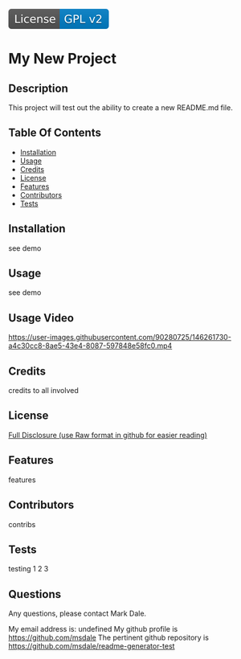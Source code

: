 [![License: GPL v2](./assets/images/license-GPL_v2-blue.svg)](./assets/license-docs/pretext/gpl-v2-pre.txt)
  
# My New Project



## Description
  
  This project will test out the ability to create a new README.md file.



## Table Of Contents

* [Installation](#installation)
* [Usage](#usage)
* [Credits](#credits)
* [License](#license)
* [Features](#features)
* [Contributors](#contributors)
* [Tests](#tests)





## Installation

see demo



## Usage

see demo

## Usage Video

https://user-images.githubusercontent.com/90280725/146261730-a4c30cc8-8ae5-43e4-8087-597848e58fc0.mp4




## Credits

credits to all involved



## License

[Full Disclosure (use Raw format in github for easier reading)](./assets/license-docs/full-disclosure/gpl-v2.txt)



## Features

features



## Contributors

contribs



## Tests

testing 1 2 3



## Questions

Any questions, please contact Mark Dale.

My email address is: undefined
My github profile is https://github.com/msdale
The pertinent github repository is https://github.com/msdale/readme-generator-test


